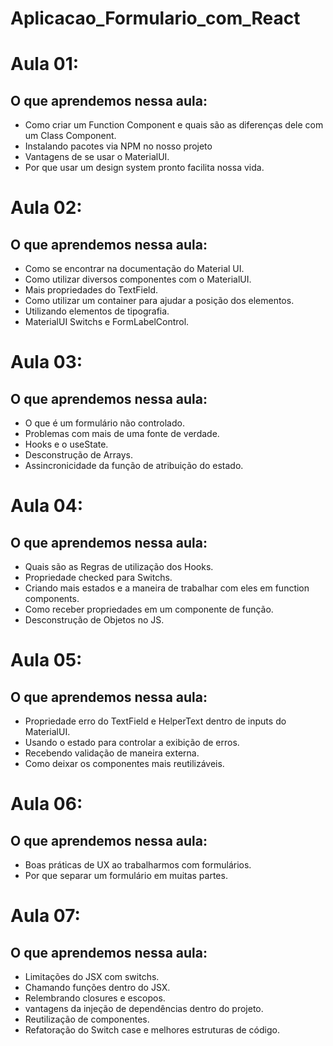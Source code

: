 # Aplicacao_Formulario_com_React

# Aula 01:

## O que aprendemos nessa aula:

- Como criar um Function Component e quais são as diferenças dele com um Class Component.
- Instalando pacotes via NPM no nosso projeto
- Vantagens de se usar o MaterialUI.
- Por que usar um design system pronto facilita nossa vida.

# Aula 02:

## O que aprendemos nessa aula:

- Como se encontrar na documentação do Material UI.
- Como utilizar diversos componentes com o MaterialUI.
- Mais propriedades do TextField.
- Como utilizar um container para ajudar a posição dos elementos.
- Utilizando elementos de tipografia.
- MaterialUI Switchs e FormLabelControl.

# Aula 03:

## O que aprendemos nessa aula:

- O que é um formulário não controlado.
- Problemas com mais de uma fonte de verdade.
- Hooks e o useState.
- Desconstrução de Arrays.
- Assincronicidade da função de atribuição do estado.

# Aula 04:

## O que aprendemos nessa aula:

- Quais são as Regras de utilização dos Hooks.
- Propriedade checked para Switchs.
- Criando mais estados e a maneira de trabalhar com eles em function components.
- Como receber propriedades em um componente de função.
- Desconstrução de Objetos no JS.

# Aula 05:

## O que aprendemos nessa aula:

- Propriedade erro do TextField e HelperText dentro de inputs do MaterialUI.
- Usando o estado para controlar a exibição de erros.
- Recebendo validação de maneira externa.
- Como deixar os componentes mais reutilizáveis.

# Aula 06:

## O que aprendemos nessa aula:

- Boas práticas de UX ao trabalharmos com formulários.
- Por que separar um formulário em muitas partes.

# Aula 07:

## O que aprendemos nessa aula:

- Limitações do JSX com switchs.
- Chamando funções dentro do JSX.
- Relembrando closures e escopos.
- vantagens da injeção de dependências dentro do projeto.
- Reutilização de componentes.
- Refatoração do Switch case e melhores estruturas de código.